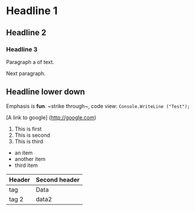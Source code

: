 # Headline 1
## Headline 2
### Headline 3
Paragraph a of text.

Next paragraph.

## Headline lower down
Emphasis *is* **fun**.  ~strike through~, code view: `Console.WriteLine ("Test"); `

[A link to google]  (http://google.com)
 
1. This is first
2. This is second
3. This is third

- an item
- another item
- third item

| Header | Second header |
|-|-|
| tag | Data |
| tag 2 | data2 |
